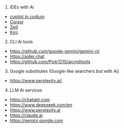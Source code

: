 1. IDEs with Ai
* [copilot in codium](https://github.com/VSCodium/vscodium/discussions/1487)
* [Cursor](https://www.cursor.com/)
* [Zed](https://zed.dev/)
* [Kiro](https://kiro.dev/blog/introducing-kiro/)

2. CLI Ai tools
* https://github.com/google-gemini/gemini-cli
* https://aider.chat
* https://github.com/Piotr1215/aicmdtools


3. Google substitutes (Google-like searchers but with Ai)
* https://www.perplexity.ai/


4. LLM Ai services
* https://chatgpt.com
* https://www.deepseek.com/en
* https://www.perplexity.ai
* https://claude.ai
* https://gemini.google.com
